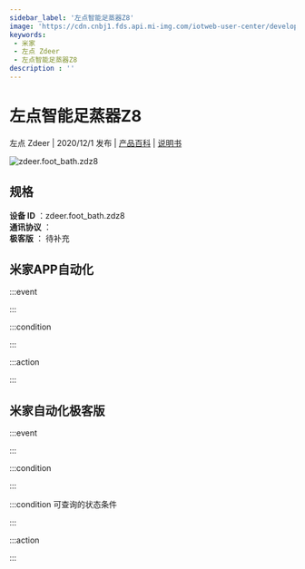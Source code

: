 ```yaml
---
sidebar_label: '左点智能足蒸器Z8'
image: 'https://cdn.cnbj1.fds.api.mi-img.com/iotweb-user-center/developer_1679048482204v4wPfLbt.png?GalaxyAccessKeyId=AKVGLQWBOVIRQ3XLEW&Expires=9223372036854775807&Signature=eEmzlIqjUf4g/dlIOIYwXW1norM='
keywords: 
 - 米家
 - 左点 Zdeer
 - 左点智能足蒸器Z8
description : ''
---
```

# 左点智能足蒸器Z8

左点 Zdeer | 2020/12/1 发布 | [产品百科](https://home.mi.com/webapp/content/baike/product/index.html?model=zdeer.foot_bath.zdz8/) | [说明书](https://home.mi.com/views/introduction.html?model=zdeer.foot_bath.zdz8&region=cn)

![zdeer.foot_bath.zdz8](https://cdn.cnbj1.fds.api.mi-img.com/iotweb-user-center/developer_1679048482204v4wPfLbt.png?GalaxyAccessKeyId=AKVGLQWBOVIRQ3XLEW&Expires=9223372036854775807&Signature=eEmzlIqjUf4g/dlIOIYwXW1norM=)

## 规格  
> 
**设备 ID** ：zdeer.foot_bath.zdz8  
**通讯协议** ：  
**极客版**  ： 待补充 


## 米家APP自动化  

:::event  

:::

:::condition  

:::

:::action   

:::

## 米家自动化极客版  

:::event  

:::

:::condition  

:::

:::condition 可查询的状态条件  

:::

:::action  

:::

        
